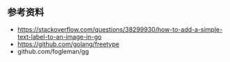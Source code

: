 ## 参考资料
- https://stackoverflow.com/questions/38299930/how-to-add-a-simple-text-label-to-an-image-in-go
- https://github.com/golang/freetype
- github.com/fogleman/gg